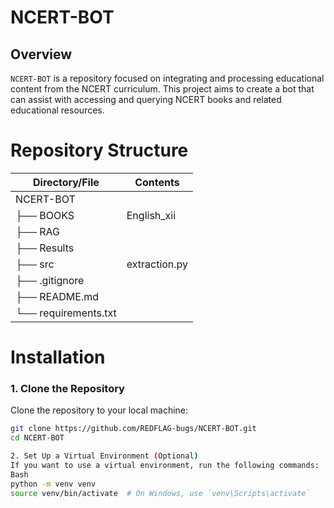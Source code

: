 # NCERT-BOT

## Overview

`NCERT-BOT` is a repository focused on integrating and processing educational content from the NCERT curriculum. This project aims to create a bot that can assist with accessing and querying NCERT books and related educational resources.

# Repository Structure

| Directory/File        | Contents         |
|-----------------------|------------------|
| NCERT-BOT             |                  |
| &#x251C;&#x2500;&#x2500; BOOKS        | English_xii    |
| &#x251C;&#x2500;&#x2500; RAG          |                  |
| &#x251C;&#x2500;&#x2500; Results      |                  |
| &#x251C;&#x2500;&#x2500; src          | extraction.py  |
| &#x251C;&#x2500;&#x2500; .gitignore   |                  |
| &#x251C;&#x2500;&#x2500; README.md    |                  |
| &#x2514;&#x2500;&#x2500; requirements.txt |                  |

# Installation

### 1. Clone the Repository

Clone the repository to your local machine:

```bash
git clone https://github.com/REDFLAG-bugs/NCERT-BOT.git
cd NCERT-BOT

2. Set Up a Virtual Environment (Optional)
If you want to use a virtual environment, run the following commands:
Bash
python -m venv venv
source venv/bin/activate  # On Windows, use `venv\Scripts\activate`

